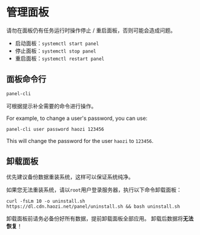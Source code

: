 # 管理面板

请勿在面板仍有任务运行时操作停止 / 重启面板，否则可能会造成问题。

- 启动面板：`systemctl start panel`
- 停止面板：`systemctl stop panel`
- 重启面板：`systemctl restart panel`

## 面板命令行

```bash
panel-cli
```

可根据提示补全需要的命令进行操作。

For example, to change a user's password, you can use:

```bash
panel-cli user password haozi 123456
```

This will change the password for the user `haozi` to `123456`.

## 卸载面板

优先建议备份数据重装系统，这样可以保证系统纯净。

如果您无法重装系统，请以`root`用户登录服务器，执行以下命令卸载面板：

```shell
curl -fsLm 10 -o uninstall.sh https://dl.cdn.haozi.net/panel/uninstall.sh && bash uninstall.sh
```

卸载面板前请务必备份好所有数据，提前卸载面板全部应用。 卸载后数据将**无法恢复**！
